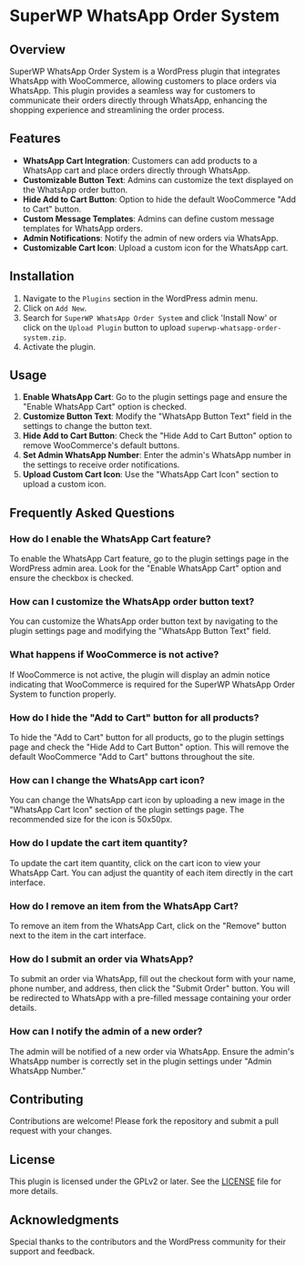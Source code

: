 # SuperWP WhatsApp Order System

## Overview

SuperWP WhatsApp Order System is a WordPress plugin that integrates WhatsApp with WooCommerce, allowing customers to place orders via WhatsApp. This plugin provides a seamless way for customers to communicate their orders directly through WhatsApp, enhancing the shopping experience and streamlining the order process.

## Features

- **WhatsApp Cart Integration**: Customers can add products to a WhatsApp cart and place orders directly through WhatsApp.
- **Customizable Button Text**: Admins can customize the text displayed on the WhatsApp order button.
- **Hide Add to Cart Button**: Option to hide the default WooCommerce "Add to Cart" button.
- **Custom Message Templates**: Admins can define custom message templates for WhatsApp orders.
- **Admin Notifications**: Notify the admin of new orders via WhatsApp.
- **Customizable Cart Icon**: Upload a custom icon for the WhatsApp cart.

## Installation

1. Navigate to the `Plugins` section in the WordPress admin menu.
2. Click on `Add New`.
3. Search for `SuperWP WhatsApp Order System` and click 'Install Now' or click on the `Upload Plugin` button to upload `superwp-whatsapp-order-system.zip`.
4. Activate the plugin.

## Usage

1. **Enable WhatsApp Cart**: Go to the plugin settings page and ensure the "Enable WhatsApp Cart" option is checked.
2. **Customize Button Text**: Modify the "WhatsApp Button Text" field in the settings to change the button text.
3. **Hide Add to Cart Button**: Check the "Hide Add to Cart Button" option to remove WooCommerce's default buttons.
4. **Set Admin WhatsApp Number**: Enter the admin's WhatsApp number in the settings to receive order notifications.
5. **Upload Custom Cart Icon**: Use the "WhatsApp Cart Icon" section to upload a custom icon.

## Frequently Asked Questions

### How do I enable the WhatsApp Cart feature?

To enable the WhatsApp Cart feature, go to the plugin settings page in the WordPress admin area. Look for the "Enable WhatsApp Cart" option and ensure the checkbox is checked.

### How can I customize the WhatsApp order button text?

You can customize the WhatsApp order button text by navigating to the plugin settings page and modifying the "WhatsApp Button Text" field.

### What happens if WooCommerce is not active?

If WooCommerce is not active, the plugin will display an admin notice indicating that WooCommerce is required for the SuperWP WhatsApp Order System to function properly.

### How do I hide the "Add to Cart" button for all products?

To hide the "Add to Cart" button for all products, go to the plugin settings page and check the "Hide Add to Cart Button" option. This will remove the default WooCommerce "Add to Cart" buttons throughout the site.

### How can I change the WhatsApp cart icon?

You can change the WhatsApp cart icon by uploading a new image in the "WhatsApp Cart Icon" section of the plugin settings page. The recommended size for the icon is 50x50px.

### How do I update the cart item quantity?

To update the cart item quantity, click on the cart icon to view your WhatsApp Cart. You can adjust the quantity of each item directly in the cart interface.

### How do I remove an item from the WhatsApp Cart?

To remove an item from the WhatsApp Cart, click on the "Remove" button next to the item in the cart interface.

### How do I submit an order via WhatsApp?

To submit an order via WhatsApp, fill out the checkout form with your name, phone number, and address, then click the "Submit Order" button. You will be redirected to WhatsApp with a pre-filled message containing your order details.

### How can I notify the admin of a new order?

The admin will be notified of a new order via WhatsApp. Ensure the admin's WhatsApp number is correctly set in the plugin settings under "Admin WhatsApp Number."

## Contributing

Contributions are welcome! Please fork the repository and submit a pull request with your changes.

## License

This plugin is licensed under the GPLv2 or later. See the [LICENSE](https://www.gnu.org/licenses/gpl-2.0.html) file for more details.

## Acknowledgments

Special thanks to the contributors and the WordPress community for their support and feedback.

